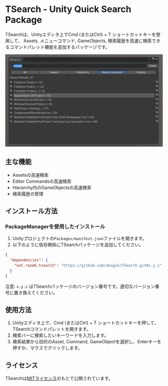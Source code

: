 # TSearch - Unity Quick Search Package

TSearchは、Unityエディタ上でCmd (またはCtrl) + T ショートカットキーを使用して、
Assets, メニューコマンド, GameObjects, 検索履歴を高速に検索できるコマンドパレット機能を追加するパッケージです。

![TSearch Screenshot](./images/screenshot.png)

## 主な機能

- Assetsの高速検索
- Editor Commandsの高速検索
- Hierarchy内のGameObjectsの高速検索
- 検索履歴の管理

## インストール方法

### PackageManagerを使用したインストール

1. Unityプロジェクトの`Packages/manifest.json`ファイルを開きます。
2. 以下のように依存関係にTSearchパッケージを追加してください。

```json
{
  "dependencies": {
    "net.room6.tsearch": "https://github.com/akagik/TSearch.git#x.y.z"
  }
}
```

注意: `x.y.z` はTSearchパッケージのバージョン番号です。適切なバージョン番号に置き換えてください。

## 使用方法

1. Unityエディタ上で、Cmd (またはCtrl) + T ショートカットキーを押して、TSearchコマンドパレットを開きます。
2. 検索バーに検索したいキーワードを入力します。
3. 検索結果から目的のAsset, Command, GameObjectを選択し、Enterキーを押すか、マウスでクリックします。

## ライセンス

TSearchは[MITライセンス](LICENSE.md)のもとで公開されています。
